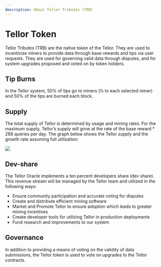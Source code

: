 ```yaml
---
description: About Tellor Tributes (TRB)
---
```


# Tellor Token

Tellor Tributes \(TRB\) are the native token of the Tellor. They are used to incentivize miners to provide data through base rewards and tips via user requests. They are used for governing valid data through disputes, and for system upgrades proposed and voted on by token holders.

## Tip Burns

In the Tellor system, 50% of tips go to miners \(⅕ to each selected miner\) and 50% of the tips are burned each block.

## Supply

The total supply of Tellor is determined by usage and mining rates. For the maximum supply, Tellor’s supply will grow at the rate of the base reward \* 288 queries per day. The graph below shows the Tellor supply and the growth rate assuming full utilization:

![](https://lh6.googleusercontent.com/WxmTYtV8CLHamFfzwydUfbaQfjk_FEej7aHR5TMy6znmcByGgqcNrxCRwyMIsMKy5uRKBLTD8VHuYo0HVF_8E2vJ5qdeprer8KEt9GCzTs7qEJVaUxknLxpXHIqbKm1OovdpDr8R)

## Dev-share

The Tellor Oracle implements a ten percent developers share \(dev share\). This revenue stream will be managed by the Tellor team and utilized in the following ways:

* Ensure community participation and accurate voting for disputes
* Create and distribute efficient mining software
* Market and Promote Tellor to ensure adoption which leads to greater mining incentives
* Create developer tools for utilizing Tellor in production deployments
* Fund research and improvements to our system

## **Governance**

In addition to providing a means of voting on the validity of data submissions, the Tellor token is used to vote on upgrades to the Tellor contracts.

